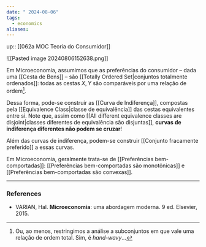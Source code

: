 ```yaml
---
date: " 2024-08-06"
tags:
  - economics
aliases:
---
```


up:: [[062a MOC Teoria do Consumidor]]

![[Pasted image 20240806152638.png]]

Em Microeconomia, assumimos que as preferências do consumidor – dada uma [[Cesta de Bens]] – são [[Totally Ordered Set|conjuntos totalmente ordenados]]: todas as cestas $X, Y$ são comparáveis por uma relação de ordem[^1].

Dessa forma, pode-se construir as [[Curva de Indiferença]], compostas pela [[Equivalence Class|classe de equivalência]] das cestas equivalentes entre si. Note que, assim como [[All different equivalence classes are disjoint|classes diferentes de equivalência são disjuntas]], **curvas de indiferença diferentes não podem se cruzar**! 

Além das curvas de indiferença, podem-se construir [[Conjunto fracamente preferido]] a essas curvas. 

Em Microeconomia, geralmente trata-se de [[Preferências bem-comportadas]]: [[Preferências bem-comportadas são monotônicas]] e [[Preferências bem-comportadas são convexas]]. 

---
### References
- VARIAN, Hal. **Microeconomia**: uma abordagem moderna. 9 ed. Elsevier, 2015.

[^1]: Ou, ao menos, restringimos a análise a subconjuntos em que vale uma relação de ordem total. Sim, é *hand-wavy*...
[^2]: Estamos desconsiderando a questão de **saciedade**. Pode-se pensar que é uma quantidade não-tão-grande de bens, a fim de que a saciedade "pareça estar infinitamente longe". Sim, é *hand-wavy*...